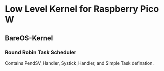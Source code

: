 # Low Level Kernel for Raspberry Pico W

## BareOS-Kernel 

### Round Robin Task Scheduler 

Contains PendSV_Handler, Systick_Handler, and Simple Task defination.
